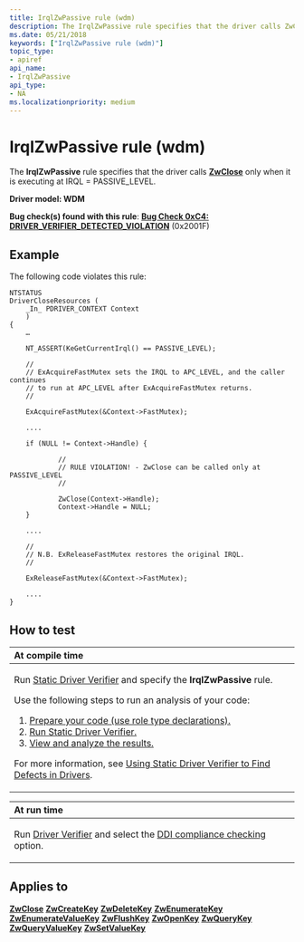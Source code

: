 ```yaml
---
title: IrqlZwPassive rule (wdm)
description: The IrqlZwPassive rule specifies that the driver calls ZwClose only when it is executing at IRQL PASSIVE_LEVEL.
ms.date: 05/21/2018
keywords: ["IrqlZwPassive rule (wdm)"]
topic_type:
- apiref
api_name:
- IrqlZwPassive
api_type:
- NA
ms.localizationpriority: medium
---
```


# IrqlZwPassive rule (wdm)


The **IrqlZwPassive** rule specifies that the driver calls [**ZwClose**](/windows-hardware/drivers/ddi/ntifs/nf-ntifs-ntclose) only when it is executing at IRQL = PASSIVE\_LEVEL.

**Driver model: WDM**

**Bug check(s) found with this rule**: [**Bug Check 0xC4: DRIVER\_VERIFIER\_DETECTED\_VIOLATION**](../debugger/bug-check-0xc4--driver-verifier-detected-violation.md) (0x2001F)


Example
-------

The following code violates this rule:

``` syntax
NTSTATUS 
DriverCloseResources (
    _In_ PDRIVER_CONTEXT Context
    )
{
    …

    NT_ASSERT(KeGetCurrentIrql() == PASSIVE_LEVEL);

    //
    // ExAcquireFastMutex sets the IRQL to APC_LEVEL, and the caller continues 
    // to run at APC_LEVEL after ExAcquireFastMutex returns.
    //
  
    ExAcquireFastMutex(&Context->FastMutex);
    
    ....
    
    if (NULL != Context->Handle) {

            //
            // RULE VIOLATION! - ZwClose can be called only at PASSIVE_LEVEL 
            //
            
            ZwClose(Context->Handle);      
            Context->Handle = NULL;
    }
    
    ....

    //
    // N.B. ExReleaseFastMutex restores the original IRQL.
    //
     
    ExReleaseFastMutex(&Context->FastMutex);
    
    ....
}
```

How to test
-----------

<table>
<colgroup>
<col width="100%" />
</colgroup>
<thead>
<tr class="header">
<th align="left">At compile time</th>
</tr>
</thead>
<tbody>
<tr class="odd">
<td align="left"><p>Run <a href="/windows-hardware/drivers/devtest/static-driver-verifier" data-raw-source="[Static Driver Verifier](./static-driver-verifier.md)">Static Driver Verifier</a> and specify the <strong>IrqlZwPassive</strong> rule.</p>
Use the following steps to run an analysis of your code:
<ol>
<li><a href="/windows-hardware/drivers/devtest/using-static-driver-verifier-to-find-defects-in-drivers#preparing-your-source-code" data-raw-source="[Prepare your code (use role type declarations).](./using-static-driver-verifier-to-find-defects-in-drivers.md#preparing-your-source-code)">Prepare your code (use role type declarations).</a></li>
<li><a href="/windows-hardware/drivers/devtest/using-static-driver-verifier-to-find-defects-in-drivers#running-static-driver-verifier" data-raw-source="[Run Static Driver Verifier.](./using-static-driver-verifier-to-find-defects-in-drivers.md#running-static-driver-verifier)">Run Static Driver Verifier.</a></li>
<li><a href="/windows-hardware/drivers/devtest/using-static-driver-verifier-to-find-defects-in-drivers#viewing-and-analyzing-the-results" data-raw-source="[View and analyze the results.](./using-static-driver-verifier-to-find-defects-in-drivers.md#viewing-and-analyzing-the-results)">View and analyze the results.</a></li>
</ol>
<p>For more information, see <a href="/windows-hardware/drivers/devtest/using-static-driver-verifier-to-find-defects-in-drivers" data-raw-source="[Using Static Driver Verifier to Find Defects in Drivers](./using-static-driver-verifier-to-find-defects-in-drivers.md)">Using Static Driver Verifier to Find Defects in Drivers</a>.</p></td>
</tr>
</tbody>
</table>

<table>
<colgroup>
<col width="100%" />
</colgroup>
<thead>
<tr class="header">
<th align="left">At run time</th>
</tr>
</thead>
<tbody>
<tr class="odd">
<td align="left"><p>Run <a href="/windows-hardware/drivers/devtest/driver-verifier" data-raw-source="[Driver Verifier](./driver-verifier.md)">Driver Verifier</a> and select the <a href="/windows-hardware/drivers/devtest/ddi-compliance-checking" data-raw-source="[DDI compliance checking](./ddi-compliance-checking.md)">DDI compliance checking</a> option.</p></td>
</tr>
</tbody>
</table>

 

Applies to
----------

[**ZwClose**](/windows-hardware/drivers/ddi/ntifs/nf-ntifs-ntclose)
[**ZwCreateKey**](/windows-hardware/drivers/ddi/wdm/nf-wdm-zwcreatekey)
[**ZwDeleteKey**](/windows-hardware/drivers/ddi/wdm/nf-wdm-zwdeletekey)
[**ZwEnumerateKey**](/windows-hardware/drivers/ddi/wdm/nf-wdm-zwenumeratekey)
[**ZwEnumerateValueKey**](/windows-hardware/drivers/ddi/wdm/nf-wdm-zwenumeratevaluekey)
[**ZwFlushKey**](/windows-hardware/drivers/ddi/wdm/nf-wdm-zwflushkey)
[**ZwOpenKey**](/windows-hardware/drivers/ddi/wdm/nf-wdm-zwopenkey)
[**ZwQueryKey**](/windows-hardware/drivers/ddi/wdm/nf-wdm-zwquerykey)
[**ZwQueryValueKey**](/windows-hardware/drivers/ddi/wdm/nf-wdm-zwqueryvaluekey)
[**ZwSetValueKey**](/windows-hardware/drivers/ddi/wdm/nf-wdm-zwsetvaluekey)
